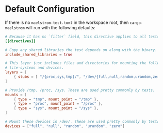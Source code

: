 # Default Configuration

If there is no `maelstrom-test.toml` in the workspace root, then
`cargo-maelstrom` will run with the following defaults:

```toml
# Because it has no `filter` field, this directive applies to all tests.
[[directives]]

# Copy any shared libraries the test depends on along with the binary.
include_shared_libraries = true

# This layer just includes files and directories for mounting the following
# file-systems and devices.
layers = [
    { stubs = [ "/{proc,sys,tmp}/", "/dev/{full,null,random,urandom,zero}" ] },
]

# Provide /tmp, /proc, /sys. These are used pretty commonly by tests.
mounts = [
    { type = "tmp", mount_point = "/tmp" },
    { type = "proc", mount_point = "/proc" },
    { type = "sys", mount_point = "/sys" },
]

# Mount these devices in /dev/. These are used pretty commonly by tests.
devices = ["full", "null", "random", "urandom", "zero"]
```
